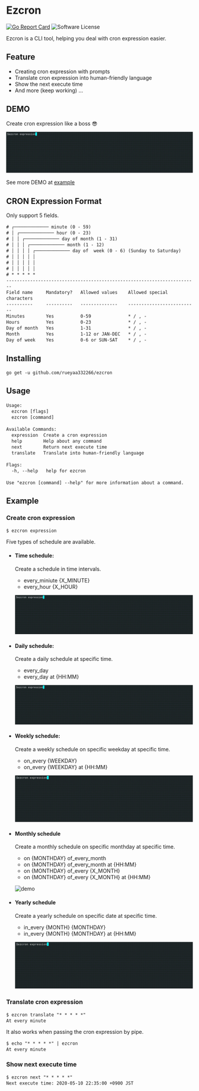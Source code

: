 # Ezcron

[![Go Report Card](https://goreportcard.com/badge/github.com/rueyaa332266/ezcron)](https://goreportcard.com/report/github.com/rueyaa332266/ezcron)
![Software License](https://img.shields.io/badge/license-MIT-brightgreen.svg?style=flat-square)

Ezcron is a CLI tool, helping you deal with cron expression easier.

## Feature

- Creating cron expression with prompts
- Translate cron expression into human-friendly language
- Show the next execute time
- And more (keep working) ...

## DEMO

Create cron expression like a boss 😎

![demo](https://github.com/rueyaa332266/assets/raw/master/ezcron/daily_schedule.gif)

See more DEMO at [example](#Example)

## CRON Expression Format

Only support 5 fields.
```
# ┌───────────── minute (0 - 59)
# │ ┌───────────── hour (0 - 23)
# │ │ ┌───────────── day of month (1 - 31)
# │ │ │ ┌───────────── month (1 - 12)
# │ │ │ │ ┌───────────── day of  week (0 - 6) (Sunday to Saturday)
# │ │ │ │ │
# │ │ │ │ │
# │ │ │ │ │
# * * * * *
------------------------------------------------------------------------
Field name     Mandatory?   Allowed values    Allowed special characters
----------     ----------   --------------    --------------------------
Minutes        Yes          0-59              * / , -
Hours          Yes          0-23              * / , -
Day of month   Yes          1-31              * / , -
Month          Yes          1-12 or JAN-DEC   * / , -
Day of week    Yes          0-6 or SUN-SAT    * / , -
```

## Installing

```
go get -u github.com/rueyaa332266/ezcron
```

## Usage

```
Usage:
  ezcron [flags]
  ezcron [command]

Available Commands:
  expression  Create a cron expression
  help        Help about any command
  next        Return next execute time
  translate   Translate into human-friendly language

Flags:
  -h, --help   help for ezcron

Use "ezcron [command] --help" for more information about a command.
```

## Example

### Create cron expression

```shell
$ ezcron expression
```
Five types of schedule are available.

- #### Time schedule:

    Create a schedule in time intervals.
    - every_miniute {X_MINUTE}
    - every_hour {X_HOUR}

    ![demo](https://github.com/rueyaa332266/assets/raw/master/ezcron/time_schedule.gif)

- #### Daily schedule:

    Create a daily schedule at specific time.
    - every_day
    - every_day at {HH:MM}

    ![demo](https://github.com/rueyaa332266/assets/raw/master/ezcron/daily_schedule.gif)

- #### Weekly schedule:

    Create a weekly schedule on specific weekday at specific time.
    - on_every {WEEKDAY}
    - on_every {WEEKDAY} at {HH:MM}

    ![demo](https://github.com/rueyaa332266/assets/raw/master/ezcron/weekly_schedule.gif)

- #### Monthly schedule

    Create a monthly schedule on specific monthday at specific time.
    - on {MONTHDAY} of_every_month
    - on {MONTHDAY} of_every_month at {HH:MM}
    - on {MONTHDAY} of_every {X_MONTH}
    - on {MONTHDAY} of_every {X_MONTH} at {HH:MM}

    ![demo](https://github.com/rueyaa332266/assets/raw/master/ezcron/monthly_schedule.gif)

- #### Yearly schedule

    Create a yearly schedule on specific date at specific time.
    - in_every {MONTH} {MONTHDAY}
    - in_every {MONTH} {MONTHDAY} at {HH:MM}

    ![demo](https://github.com/rueyaa332266/assets/raw/master/ezcron/yearly_schedule.gif)


### Translate cron expression

```
$ ezcron translate "* * * * *"
At every minute
```

It also works when passing the cron expression by pipe.
```
$ echo "* * * * *" | ezcron
At every minute
```

### Show next execute time

```
$ ezcron next "* * * * *"
Next execute time: 2020-05-10 22:35:00 +0900 JST
```